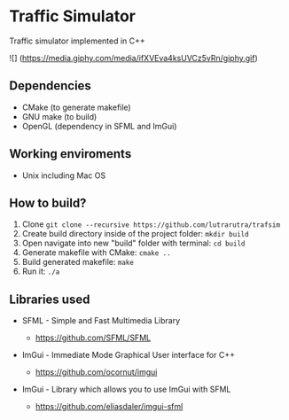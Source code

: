 # Traffic Simulator

Traffic simulator implemented in C++

![] (https://media.giphy.com/media/ifXVEva4ksUVCz5vRn/giphy.gif)


## Dependencies

* CMake (to generate makefile)
* GNU make (to build)
* OpenGL (dependency in SFML and ImGui)

## Working enviroments

* Unix including Mac OS


## How to build?

1. Clone `git clone --recursive https://github.com/lutrarutra/trafsim`
2. Create build directory inside of the project folder: `mkdir build`
3. Open navigate into new "build" folder with terminal: `cd build`
4. Generate makefile with CMake: `cmake ..`
5. Build generated makefile: `make`
6. Run it: `./a`


## Libraries used

* SFML - Simple and Fast Multimedia Library
  - https://github.com/SFML/SFML
  
* ImGui - Immediate Mode Graphical User interface for C++
  - https://github.com/ocornut/imgui

* ImGui - Library which allows you to use ImGui with SFML
  - https://github.com/eliasdaler/imgui-sfml
 
 
